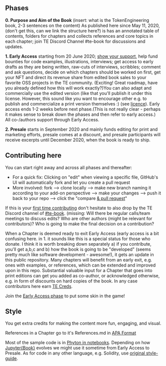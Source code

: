 
## Phases
**0. Purpose and Aim of the Book** (insert: what is the TokenEngineering book, 2-3 sentences on the content) As published here since May 11, 2020,(don't get this, can we link the structure here?) is has an annotated table of contents, folders for chapters and collects references and core topics in each chapter; join TE Discord Channel #te-book for discussions and updates. 

**1. Early Access** starting from 20 June 2020; [show your support](https://tokengenie.org/), help fund bounties for code examples, illustrations, interviews; get access to early drafts as they are being written, raw-cuts of interviews, scribbles; comment and ask questions, decide on which chapters should be worked on first, get your NFT and direct its revenue share from edited book sales to your favorite OSS projects in the TE community. (Exciting! Great roadmap, have you already defined how this will work exactly?)You can also adapt and commercially use the edited version (like that you'll publish it under this license. However, this sound like you want to encourage other e.g. to publish and commercialize a print version themselves :) (see [licence](../master/LICENCE.md)). Early access ends 1-2 weeks before next phase.(This is not really clear - perhaps it makes sense to break down the phases and then refer to early access.) All co-/authors support through Early Access. 

**2. Presale** starts in September 2020 and mainly funds editing for print and marketing efforts, presale comes at a discount, and presale participants will receive excerpts until December 2020, when the book is ready to ship.

## Contributing here
You can start right away and across all phases and thereafter:
- For a quick fix: Clicking on "edit" when viewing a specific file, GitHub's UI will automatically fork and let you create a pull request
- More involved: fork --> clone locally --> make new branch naming it according to your add-on perspective --> make your changes --> push it back to your repo --> click the "compare [& pull request](https://opensource.com/article/19/7/create-pull-request-github)" 

If this is your [first time contributing](https://github.com/firstcontributions/first-contributions) don't hesitate to also drop by the TE Discord channel of [#te-book](https://discord.gg/uZJkb6).
(missing: Will there be regular calls/team meetings to discuss edits? Who are other authors (might be relevant for contributors)? Who is going to make the final decision on a contribution? 

When a Chapter is deemed ready to exit Early Access (early access is a bit confusing here. in 1. it sounds like this is a special status for those who donate. I think it is worth breaking down separately a) if you contribute, you'll get a,b,c and b) how the book is going to be "developed" (seems pretty much like software development - awesome!), it gets an update in this public repository. Many chapters will benefit from an early exit, e.g. ones with examples, or references, which can be extended and improved upon in this repo. Substantial valuable input for a Chapter that goes into print editions can get you added as co-author, or acknowledged otherwise, e.g. in form of discounts on hard copies of the book. In any case contributors here earn [TE Creds](https://github.com/TokenEngineeringCommunity/AraCred). 

Join the [Early Access phase](https://tokengenie.org/) to put some skin in the game!

## Style
You get extra credits for making the content more fun, engaging, and visual.

References in a Chapter go to it's References.md in [APA Format](https://pitt.libguides.com/c.php?g=12108&p=64730)

Most of the sample code is in [Phyton in notebooks](https://github.com/spacetelescope/style-guides/blob/master/templates/example_notebook.ipynb). Depending on how [Jupyter{Book}](https://jupyterbook.org/intro.html) evolves we might use it sometime from Early Access to Presale. As for code in any other language, e.g. Solidity, use [original style-guide](https://solidity.readthedocs.io/en/v0.5.3/style-guide.html).  
